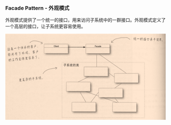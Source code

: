 ### Facade Pattern - 外观模式

外观模式提供了一个统一的接口，用来访问子系统中的一群接口。外观模式定义了一个高层的接口，让子系统更容易使用。

![](../img/facade-ex.png)

